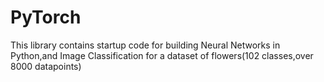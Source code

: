 # PyTorch
This library contains startup code for building Neural Networks in Python,and Image Classification for a dataset of flowers(102 classes,over 8000 datapoints)
